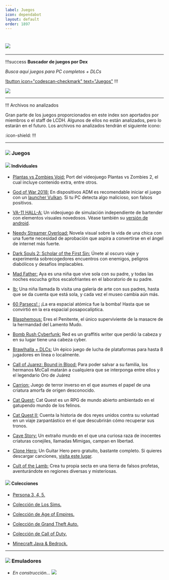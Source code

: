 ```yaml
---
label: Juegos
icon: dependabot
layout: default
order: 1897
---
```


# ![](https://i.postimg.cc/3R53SB35/banner-items-lcdh-1.png)

---


!!!success **Buscador de juegos por Dex**

*Busca aquí juegos para PC completos + DLCs*

[!button icon="codescan-checkmark" text="Juegos"](https://tiny.cc/noirpc)
!!!

![](https://i.postimg.cc/TYNN9ZW6/Proyecto-nuevo-22.png)

---

!!! Archivos no analizados

Gran parte de los juegos proporcionados en este index son aportados por miembros o el staff de LCDH.
Algunos de ellos no están analizados, pero lo estarán en el futuro. Los archivos no analizados tendrán el siguiente icono:

:icon-shield:
!!!

---

### ![](https://i.postimg.cc/fyHqs50r/Proyecto-nuevo-2.png) **Juegos**


#### ![](https://i.postimg.cc/s2DT9mVX/Proyecto-nuevo-5.png) Individuales


- [Plantas vs Zombies Void:](https://gamejolt.com/games/Xuwugames_PVZ_Void/714049) Port del videojuego Plantas vs Zombies 2, el cual incluye contenido extra, entre otros.


- [God of War 2018:](https://www.mediafire.com/file/9p2wvvx6rghx3gy/6oW2O18.rar) En dispositivos ADM es recomendable iniciar el juego con un [launcher Vulkan](https://www.nexusmods.com/godofwar/mods/20). Si tu PC detecta algo malicioso, son falsos positivos. 


- [VA-11 HALL-A:](https://www.mediafire.com/folder/70c92n0qz1wzi/VA-11-HALL-A) Un videojuego de simulación independiente de bartender con elementos visuales novedosos. Véase también su [versión de android](https://lcdh.tech/móviles/m-android/#individuales).


- [Needy Streamer Overload:](https://www.mediafire.com/file/u22rammht0klptf/Needy+Streamer+Overload.rar/file) Novela visual sobre la vida de una chica con una fuerte necesidad de aprobación que aspira a convertirse en el ángel de internet más fuerte.


- [Dark Souls 2: Scholar of the First Sin:](https://www.mediafire.com/file/5v1twvcsmqa6igs/DS2-S0TF5.rar?dkey=ut5zrugjis9&r=1843) Únete al oscuro viaje y experimenta sobrecogedores encuentros con enemigos, peligros diabólicos y desafíos implacables.


- [Mad Father:](https://www.mediafire.com/download/jja2hg3uocironx) Aya es una niña que vive sola con su padre, y todas las noches escucha gritos escalofriantes en el laboratorio de su padre.


- [Ib:](https://www.mediafire.com/download/l8y1prhsp8cjlsk) Una niña llamada Ib visita una galería de arte con sus padres, hasta que se da cuenta que está sola, y cada vez el museo cambia aún más.


- [60 Parsecs! :](https://mega.nz/file/aAZRXarC#IU57m4lyYuYq11Uk9LltYE9v7VnmvoVhODphmDpByXQ) ¡La era espacial atómica fue la bomba! Hasta que se convirtió en la era espacial posapocalíptica.


- [Blasphemous:](https://www.mediafire.com/file/dsu23j2oqugekne/Bla7sphem9us0.rar/file?dkey=802wa61ngcd&r=796) Eres el Penitente, el único superviviente de la masacre de la hermandad del Lamento Mudo.


- [Bomb Rush Cyberfunk:](https://www.mediafire.com/download/og8q6o2zcqs2scl) Red es un graffitis writer que perdió la cabeza y en su lugar tiene una cabeza cyber.


- [Brawlhalla + DLCs:](https://www.mediafire.com/file/7fj0t03lc7fhuyg/BRAW_Setup.exe/file) Un épico juego de lucha de plataformas para hasta 8 jugadores en línea o localmente.


- [Call of Juarez: Bound in Blood:](https://mega.nz/#!G9ElhZCa!EhlwKd4nQsZVrt1UzDA0w_xae4WFULZJ5fdXcpHtpqs) Para poder salvar a su familia, los hermanos McCall matarán a cualquiera que se interponga entre ellos y el legendario Oro de Juárez


- [Carrion:](https://www.mediafire.com/file/od52nydh6k3nx7u/Ca1rr3ion-06.11.2022-elamigos.rar/file) Juego de terror inverso en el que asumes el papel de una criatura amorfa de origen desconocido.


- [Cat Quest:](https://www.mediafire.com/download/48latn1uac6frt4) Cat Quest es un RPG de mundo abierto ambientado en el gatupendo mundo de los felinos.


- [Cat Quest II:](https://www.mediafire.com/download/2hq3aevps5umyip) Cuenta la historia de dos reyes unidos contra su voluntad en un viaje zarpantástico en el que descubrirán cómo recuperar sus tronos.


- [Cave Story:](https://www.cavestory.org/download/cave-story.php) Un extraño mundo en el que una curiosa raza de inocentes criaturas conejiles, llamadas Mimigas, campan en libertad.


- [Clone Hero:](https://clonehero.net/releases/) Un Guitar Hero pero gratuito, bastante completo. Si quieres descargar canciones, [visita este lugar](https://chorus.fightthe.pw/).


- [Cult of the Lamb:](https://www.mediafire.com/file/h5zyg730aeb4nua/Cult_of_the_Lamb_Cultist_Edition.rar/file) Crea tu propia secta en una tierra de falsos profetas, aventurándote en regiones diversas y misteriosas.


#### ![](https://i.postimg.cc/s2DT9mVX/Proyecto-nuevo-5.png) Colecciones


- [Persona 3, 4, 5.](https://drive.google.com/drive/u/0/mobile/folders/1jbHCvCk0GeVN3a3kPx8VU0fOQ3ciJyYs)


- [Colección de Los Sims.](https://noiroom.tech/Escritorio/e-juegos#coleccion-los-sims)


- [Colección de Age of Empires.](https://noiroom.tech/Escritorio/e-juegos#coleccion-age-of-empires)


- [Colección de Grand Theft Auto.](https://noiroom.tech/Escritorio/e-juegos#coleccion-gta)


- [Colección de Call of Duty.](https://noiroom.tech/Escritorio/e-juegos#coleccion-call-of-duty)


- [Minecraft Java & Bedrock.](https://noiroom.tech/Tutoriales/minecraft)


---

### ![](https://i.postimg.cc/fyHqs50r/Proyecto-nuevo-2.png) **Emuladores**

- *En construcción... ![](https://images-ext-1.discordapp.net/external/4YQiWQevguiDbfOGmq5orfGp-lMulNDAHYaXL-aHh5M/https/i.imgur.com/tFp98Tp.png?width=31&height=31)*

